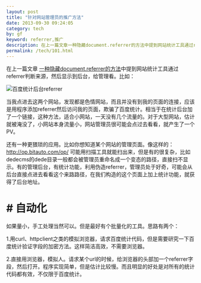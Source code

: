 ```yaml
---
layout: post
title: "针对网站管理员的推广方法"
date: 2013-09-30 09:24:05
category: tech
by: gf
keyword: referrer,推广
description: 在上一篇文章一种隐藏document.referrer的方法中提到网站统计工具通过referrer判断来源，然后显示到后台，给管理看。比如：当我点进去这两个网站，发现都是色情网站，而且并没有到我
permalink: /tech/101.html
---
```

在上一篇文章 [一种隐藏document.referrer的方法][document.referrer]中提到网站统计工具通过referrer判断来源，然后显示到后台，给管理看。比如：

![百度统计后台referrer][referrer]

当我点进去这两个网站，发现都是色情网站，而且并没有到我的页面的连接，应该是用程序添加referrer然后访问我的页面，欺骗了百度统计。相当于在统计后台加了一个链接，这种方法，适合小网站，一天没有几个流量的。对于大型网站，估计就被淹没了，小网站本身流量小，网站管理员很可能会点过去看看，就产生了一个PV。

还有一种更猥琐的应用。比如你想知道某个网站的管理页面。像这样的：http://op.bitauto.com/op/ 可能用扫描工具就能扫出来，但是有的很复杂，比如dedecms的dede目录一般都会被管理员重命名成一个变态的路径，直接扫不显示。有的管理后台，有统计功能，利用伪造referrer，管理员处于好奇，可能会从后台直接点进去看看这个来路路径，在我们构造的这个页面上加上统计功能，就获得了后台地址。

#  # 自动化 ##

如果量小，手工处理当然可以。但是最好有个批量化的工具。思路有两个：

1.用curl、httpclient之类的模拟浏览器，请求百度统计代码，但是需要研究一下百度统计验证字段的加密方法。这样简洁高效，不需要浏览器。

2.直接用浏览器，模拟人。请求某个url的时候，给浏览器的头部加一个referrer字段，然后打开。程序实现简单，但是估计比较慢。而且明显的好处是对所有的统计代码都有效，不仅限于百度统计。


[document.referrer]: http://www.gfzj.us/719.html
[referrer]: http://www.gfzj.us/gfzjus_blog/tech/2014-10-22/4bfeab0759037d2d76cdc2d2e057b29f.jpg
